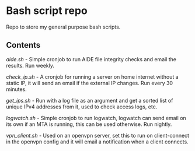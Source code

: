 # Bash script repo

Repo to store my general purpose bash scripts.

## Contents

*aide.sh* - Simple cronjob to run AIDE file integrity checks and email the results. Run weekly.

*check_ip.sh* - A cronjob for running a server on home internet without a static IP, it will send an email if the external IP changes. Run every 30 minutes.

*get_ips.sh* - Run with a log file as an argument and get a sorted list of unique IPv4 addresses from it, used to check access logs, etc.

*logwatch.sh* - Simple cronjob to run logwatch, logwatch can send email on its own if an MTA is running, this can be used otherwise. Run nightly.

*vpn_client.sh* - Used on an openvpn server, set this to run on client-connect in the openvpn config and it will email a notification when a client connects.
